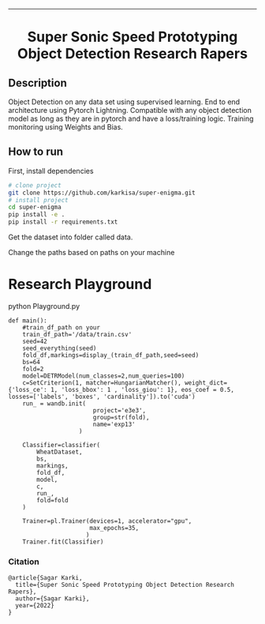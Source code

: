 ---

<div align="center">    
 
# Super Sonic Speed Prototyping Object Detection Research Rapers     


</div>
 
 
## Description   
Object Detection on any data set using supervised learning.
End to end architecture using Pytorch Lightning. 
Compatible with any object detection model as long as they are in pytorch and have a loss/training logic.
Training monitoring using Weights and Bias.


## How to run   
First, install dependencies   
```bash
# clone project   
git clone https://github.com/karkisa/super-enigma.git
# install project   
cd super-enigma 
pip install -e .   
pip install -r requirements.txt
 ```   
Get the dataset into folder called data.

Change the paths based on paths on your machine
# Research Playground
python Playground.py    
```
def main():
    #train_df_path on your 
    train_df_path='/data/train.csv'
    seed=42
    seed_everything(seed)
    fold_df,markings=display_(train_df_path,seed=seed)
    bs=64
    fold=2
    model=DETRModel(num_classes=2,num_queries=100)
    c=SetCriterion(1, matcher=HungarianMatcher(), weight_dict={'loss_ce': 1, 'loss_bbox': 1 , 'loss_giou': 1}, eos_coef = 0.5, losses=['labels', 'boxes', 'cardinality']).to('cuda')
    run_ = wandb.init(
                        project='e3e3',
                        group=str(fold),
                        name='exp13'
                    )

    Classifier=classifier(
        WheatDataset,
        bs,
        markings,
        fold_df,
        model,
        c,
        run_,
        fold=fold
    )
    
    Trainer=pl.Trainer(devices=1, accelerator="gpu",
                       max_epochs=35,
                      )
    Trainer.fit(Classifier)
```

### Citation   
```
@article{Sagar Karki,
  title={Super Sonic Speed Prototyping Object Detection Research Rapers},
  author={Sagar Karki},
  year={2022}
}
```   
